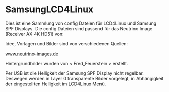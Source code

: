 # SamsungLCD4Linux 

Dies ist eine Sammlung von config Dateien für LCD4Linux und Samsung SPF Displays.
Die config Dateien sind passend für das Neutrino Image (Receiver AX 4K HD51) von:

Idee, Vorlagen und Bilder sind von verschiedenen Quellen:

www.neutrino-images.de

Hintergrundbilder wurden von < Fred_Feuerstein > erstellt.

Per USB ist die Helligkeit der Samsung SPF Display nicht regelbar.
Deswegen werden in Layer 0 transparente Bilder vorgelegt,
in Abhängigkeit der eingestellten Helligkeit im LCD4Linux Menü.


